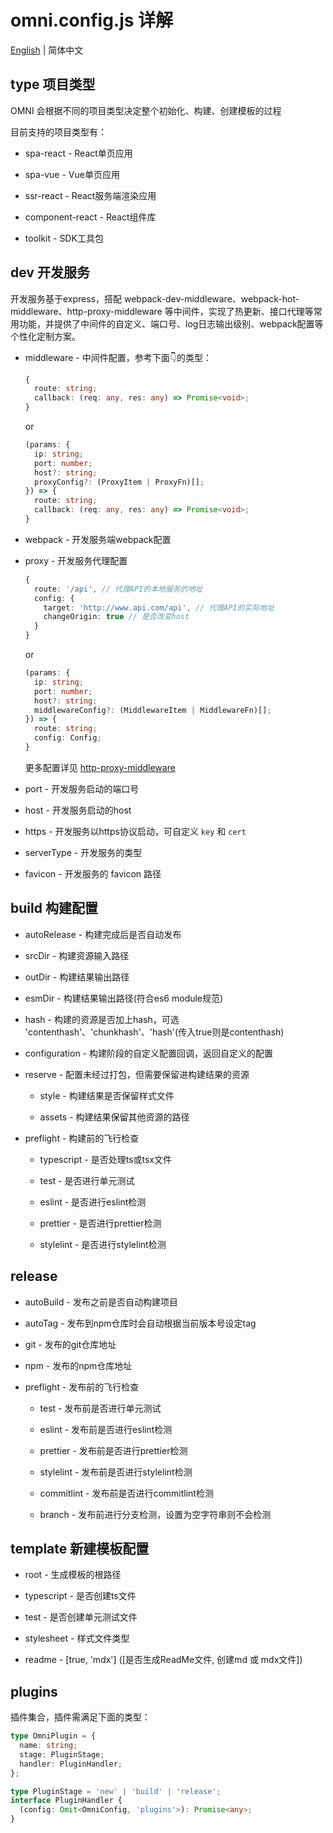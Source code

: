 # omni.config.js 详解

[English](./OMNI.md) | 简体中文

## type 项目类型
OMNI 会根据不同的项目类型决定整个初始化、构建、创建模板的过程

目前支持的项目类型有：

- spa-react - React单页应用

- spa-vue - Vue单页应用

- ssr-react - React服务端渲染应用

- component-react - React组件库

- toolkit - SDK工具包

## dev 开发服务
开发服务基于express，搭配 webpack-dev-middleware、webpack-hot-middleware、http-proxy-middleware 等中间件，实现了热更新、接口代理等常用功能，并提供了中间件的自定义、端口号、log日志输出级别、webpack配置等个性化定制方案。

- middleware - 中间件配置，参考下面👇的类型：

    ```ts
    {
      route: string;
      callback: (req: any, res: any) => Promise<void>;
    }
    ```

    or

    ```ts
    (params: {
      ip: string;
      port: number;
      host?: string;
      proxyConfig?: (ProxyItem | ProxyFn)[];
    }) => {
      route: string;
      callback: (req: any, res: any) => Promise<void>;
    }
    ```

- webpack - 开发服务端webpack配置

- proxy - 开发服务代理配置

    ```ts
    {
      route: '/api', // 代理API的本地服务的地址
      config: {
        target: 'http://www.api.com/api', // 代理API的实际地址
        changeOrigin: true // 是否改变host
      }
    }
    ```

    or

    ```ts
    (params: {
      ip: string;
      port: number;
      host?: string;
      middlewareConfig?: (MiddlewareItem | MiddlewareFn)[];
    }) => {
      route: string;
      config: Config;
    }
    ```

    更多配置详见 [http-proxy-middleware](https://github.com/chimurai/http-proxy-middleware)

- port - 开发服务启动的端口号

- host - 开发服务启动的host

- https - 开发服务以https协议启动，可自定义 `key` 和 `cert`

- serverType - 开发服务的类型

- favicon - 开发服务的 favicon 路径

## build 构建配置

- autoRelease - 构建完成后是否自动发布

- srcDir - 构建资源输入路径

- outDir - 构建结果输出路径

- esmDir - 构建结果输出路径(符合es6 module规范)

- hash - 构建的资源是否加上hash，可选 'contenthash'、'chunkhash'、'hash'(传入true则是contenthash)

- configuration - 构建阶段的自定义配置回调，返回自定义的配置

- reserve - 配置未经过打包，但需要保留进构建结果的资源
  - style - 构建结果是否保留样式文件

  - assets - 构建结果保留其他资源的路径

- preflight - 构建前的飞行检查
  - typescript - 是否处理ts或tsx文件

  - test - 是否进行单元测试 

  - eslint - 是否进行eslint检测

  - prettier - 是否进行prettier检测

  - stylelint - 是否进行stylelint检测

## release
- autoBuild - 发布之前是否自动构建项目

- autoTag - 发布到npm仓库时会自动根据当前版本号设定tag

- git - 发布的git仓库地址

- npm - 发布的npm仓库地址

- preflight - 发布前的飞行检查
  - test - 发布前是否进行单元测试

  - eslint - 发布前是否进行eslint检测

  - prettier - 发布前是否进行prettier检测

  - stylelint - 发布前是否进行stylelint检测

  - commitlint - 发布前是否进行commitlint检测

  - branch - 发布前进行分支检测，设置为空字符串则不会检测

## template 新建模板配置
- root - 生成模板的根路径

- typescript - 是否创建ts文件

- test - 是否创建单元测试文件

- stylesheet - 样式文件类型

- readme - [true, 'mdx'] ([是否生成ReadMe文件, 创建md 或 mdx文件])

## plugins
插件集合，插件需满足下面的类型：

```ts
type OmniPlugin = {
  name: string;
  stage: PluginStage;
  handler: PluginHandler;
};

type PluginStage = 'new' | 'build' | 'release';
interface PluginHandler {
  (config: Omit<OmniConfig, 'plugins'>): Promise<any>;
}
```